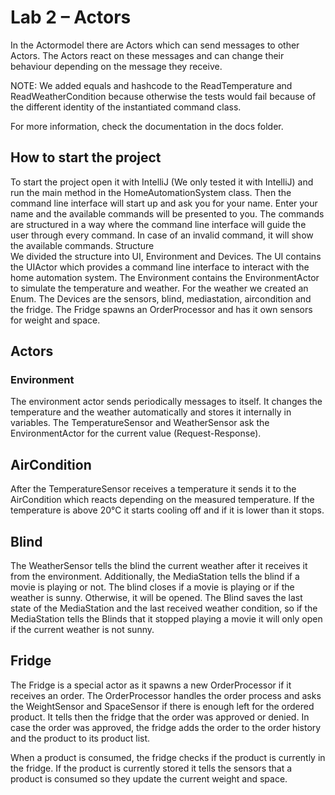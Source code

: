 # Lab 2 – Actors


In the Actormodel there are Actors which can send messages to other Actors. The Actors react on these messages and can change their behaviour depending on the message they receive.

NOTE: We added equals and hashcode to the ReadTemperature and ReadWeatherCondition because otherwise the tests would fail because of the different identity of the instantiated command class.

For more information, check the documentation in the docs folder.

## How to start the project
To start the project open it with IntelliJ (We only tested it with IntelliJ) and run the main method in the HomeAutomationSystem class. Then the command line interface will start up and ask you for your name. Enter your name and the available commands will be presented to you. The commands are structured in a way where the command line interface will guide the user through every command. In case of an invalid command, it will show the available commands.
Structure	 
We divided the structure into UI, Environment and Devices. The UI contains the UIActor which provides a command line interface to interact with the home automation system.
The Environment contains the EnvironmentActor to simulate the temperature and weather. For the weather we created an Enum. The Devices are the sensors, blind, mediastation, aircondition and the fridge. The Fridge spawns an OrderProcessor and has it own sensors for weight and space.

## Actors
### Environment	 
The environment actor sends periodically messages to itself. It changes the temperature and the weather automatically and stores it internally in variables. The TemperatureSensor and WeatherSensor ask the EnvironmentActor for the current value (Request-Response).

## AirCondition
After the TemperatureSensor receives a temperature it sends it to the AirCondition which reacts depending on the measured temperature. If the temperature is above 20°C it starts cooling off and if it is lower than it stops.

## Blind
The WeatherSensor tells the blind the current weather after it receives it from the environment. Additionally, the MediaStation tells the blind if a movie is playing or not. The blind closes if a movie is playing or if the weather is sunny. Otherwise, it will be opened. The Blind saves the last state of the MediaStation and the last received weather condition, so if the MediaStation tells the Blinds that it stopped playing a movie it will only open if the current weather is not sunny.

## Fridge
The Fridge is a special actor as it spawns a new OrderProcessor if it receives an order. The OrderProcessor handles the order process and asks the WeightSensor and SpaceSensor if there is enough left for the ordered product. It tells then the fridge that the order was approved or denied. In case the order was approved, the fridge adds the order to the order history and the product to its product list.

When a product is consumed, the fridge checks if the product is currently in the fridge. If the product is currently stored it tells the sensors that a product is consumed so they update the current weight and space.
